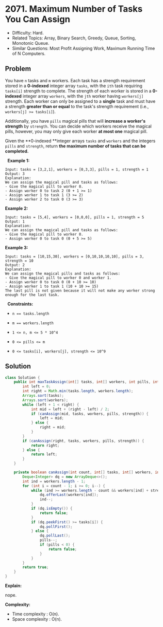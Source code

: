 # 2071. Maximum Number of Tasks You Can Assign

- Difficulty: Hard.
- Related Topics: Array, Binary Search, Greedy, Queue, Sorting, Monotonic Queue.
- Similar Questions: Most Profit Assigning Work, Maximum Running Time of N Computers.

## Problem

You have ```n``` tasks and ```m``` workers. Each task has a strength requirement stored in a **0-indexed** integer array ```tasks```, with the ```ith``` task requiring ```tasks[i]``` strength to complete. The strength of each worker is stored in a **0-indexed** integer array ```workers```, with the ```jth``` worker having ```workers[j]``` strength. Each worker can only be assigned to a **single** task and must have a strength **greater than or equal** to the task's strength requirement (i.e., ```workers[j] >= tasks[i]```).

Additionally, you have ```pills``` magical pills that will **increase a worker's strength** by ```strength```. You can decide which workers receive the magical pills, however, you may only give each worker **at most one** magical pill.

Given the **0-indexed **integer arrays ```tasks``` and ```workers``` and the integers ```pills``` and ```strength```, return **the **maximum** number of tasks that can be completed.**

 
**Example 1:**

```
Input: tasks = [3,2,1], workers = [0,3,3], pills = 1, strength = 1
Output: 3
Explanation:
We can assign the magical pill and tasks as follows:
- Give the magical pill to worker 0.
- Assign worker 0 to task 2 (0 + 1 >= 1)
- Assign worker 1 to task 1 (3 >= 2)
- Assign worker 2 to task 0 (3 >= 3)
```

**Example 2:**

```
Input: tasks = [5,4], workers = [0,0,0], pills = 1, strength = 5
Output: 1
Explanation:
We can assign the magical pill and tasks as follows:
- Give the magical pill to worker 0.
- Assign worker 0 to task 0 (0 + 5 >= 5)
```

**Example 3:**

```
Input: tasks = [10,15,30], workers = [0,10,10,10,10], pills = 3, strength = 10
Output: 2
Explanation:
We can assign the magical pills and tasks as follows:
- Give the magical pill to worker 0 and worker 1.
- Assign worker 0 to task 0 (0 + 10 >= 10)
- Assign worker 1 to task 1 (10 + 10 >= 15)
The last pill is not given because it will not make any worker strong enough for the last task.
```

 
**Constraints:**


	
- ```n == tasks.length```
	
- ```m == workers.length```
	
- ```1 <= n, m <= 5 * 10^4```
	
- ```0 <= pills <= m```
	
- ```0 <= tasks[i], workers[j], strength <= 10^9```



## Solution

```java
class Solution {
    public int maxTaskAssign(int[] tasks, int[] workers, int pills, int strength) {
        int left = 0;
        int right = Math.min(tasks.length, workers.length);
        Arrays.sort(tasks);
        Arrays.sort(workers);
        while (left + 1 < right) {
            int mid = left + (right - left) / 2;
            if (canAssign(mid, tasks, workers, pills, strength)) {
                left = mid;
            } else {
                right = mid;
            }
        }
        if (canAssign(right, tasks, workers, pills, strength)) {
            return right;
        } else {
            return left;
        }
    }

    private boolean canAssign(int count, int[] tasks, int[] workers, int pills, int strength) {
        Deque<Integer> dq = new ArrayDeque<>();
        int ind = workers.length - 1;
        for (int i = count - 1; i >= 0; i--) {
            while (ind >= workers.length - count && workers[ind] + strength >= tasks[i]) {
                dq.offerLast(workers[ind]);
                ind--;
            }
            if (dq.isEmpty()) {
                return false;
            }
            if (dq.peekFirst() >= tasks[i]) {
                dq.pollFirst();
            } else {
                dq.pollLast();
                pills--;
                if (pills < 0) {
                    return false;
                }
            }
        }
        return true;
    }
}
```

**Explain:**

nope.

**Complexity:**

* Time complexity : O(n).
* Space complexity : O(n).
